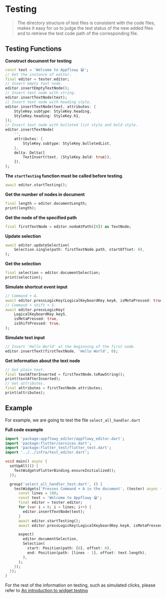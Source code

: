 # Testing

> The directory structure of test files is consistent with the code files, makes it easy for us to judge the test status of the new added files and to retrieve the test code path of the corresponding file.

## Testing Functions

**Construct document for testing**
```dart
const text = 'Welcome to Appflowy 😁';
// Get the instance of editor.
final editor = tester.editor;
// Insert empty text node.
editor.insertEmptyTextNode();
// Insert text node with string.
editor.insertTextNode(text);
// Insert text node with heading style.
editor.insertTextNode(text, attributes: {
    StyleKey.subtype: StyleKey.heading,
    StyleKey.heading: StyleKey.h1,
});
// Insert text node with bulleted list style and bold style.
editor.insertTextNode(
    '',
    attributes: {
        StyleKey.subtype: StyleKey.bulletedList,
    },
    delta: Delta([
        TextInsert(text, {StyleKey.bold: true}),
    ]),
);
```

**The `startTesting` function must be called before testing**.
```dart
await editor.startTesting();
```

**Get the number of nodes in document**
```dart
final length = editor.documentLength;
print(length);
```

**Get the node of the specified path**
```dart
final firstTextNode = editor.nodeAtPath([0]) as TextNode;
```

**Update selection**
```dart
await editor.updateSelection(
    Selection.single(path: firstTextNode.path, startOffset: 0),
);
```

**Get the selection**
```dart
final selection = editor.documentSelection;
print(selection);
```

**Simulate shortcut event input**
```dart
// Command + A.
await editor.pressLogicKey(LogicalKeyboardKey.keyA, isMetaPressed: true);
// Command + shift + S.
await editor.pressLogicKey(
    LogicalKeyboardKey.keyS, 
    isMetaPressed: true, 
    isShiftPressed: true,
);
```

**Simulate text input**
```dart
// Insert 'Hello World' at the beginning of the first node.
editor.insertText(firstTextNode, 'Hello World', 0);
```

**Get information about the text node**
```dart
// Get plain text.
final textAfterInserted = firstTextNode.toRawString();
print(textAfterInserted);
// Get attributes.
final attributes = firstTextNode.attributes;
print(attributes);
```

## Example
For example, we are going to test the file `select_all_handler.dart`

**Full code example**
```dart
import 'package:appflowy_editor/appflowy_editor.dart';
import 'package:flutter/services.dart';
import 'package:flutter_test/flutter_test.dart';
import '../../infra/test_editor.dart';

void main() async {
  setUpAll(() {
    TestWidgetsFlutterBinding.ensureInitialized();
  });

  group('select_all_handler_test.dart', () {
    testWidgets('Presses Command + A in the document', (tester) async {
      const lines = 100;
      const text = 'Welcome to Appflowy 😁';
      final editor = tester.editor;
      for (var i = 0; i < lines; i++) {
        editor.insertTextNode(text);
      }
      await editor.startTesting();
      await editor.pressLogicKey(LogicalKeyboardKey.keyA, isMetaPressed: true);

      expect(
        editor.documentSelection,
        Selection(
          start: Position(path: [0], offset: 0),
          end: Position(path: [lines - 1], offset: text.length),
        ),
      );
    });
  });
}
```

For the rest of the information on testing, such as simulated clicks, please refer to [An introduction to widget testing](https://docs.flutter.dev/cookbook/testing/widget/introduction) 
